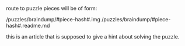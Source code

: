 route to puzzle pieces will be of form:

/puzzles/braindump/#piece-hash#.img
/puzzles/braindump/#piece-hash#.readme.md

this is an article that is supposed to give a hint
about solving the puzzle.

